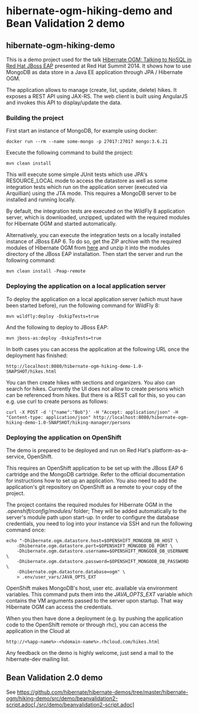 # hibernate-ogm-hiking-demo and Bean Validation 2 demo

## hibernate-ogm-hiking-demo

This is a demo project used for the talk [Hibernate OGM: Talking to NoSQL in Red Hat JBoss EAP](http://www.redhat.com/summit/sessions/index.html#274) presented at Red Hat Summit 2014. It shows how to use MongoDB as data store in a Java EE application through JPA / Hibernate OGM.

The application allows to manage (create, list, update, delete) hikes. It exposes a REST API using JAX-RS. The web client is built using AngularJS and invokes this API to display/update the data.

### Building the project

First start an instance of MongoDB, for example using docker:

    docker run --rm --name some-mongo -p 27017:27017 mongo:3.6.21

Execute the following command to build the project:

    mvn clean install

This will execute some simple JUnit tests which use JPA's RESOURCE_LOCAL mode to access the datastore as well as some integration tests which run on the application server (executed via Arquillian) using the JTA mode. This requires a MongoDB server to be installed and running locally.

By default, the integration tests are executed on the WildFly 8 application server, which is downloaded, unzipped, updated with the required modules for Hibernate OGM and started automatically.

Alternatively, you can execute the integration tests on a locally installed instance of JBoss EAP 6. To do so, get the ZIP archive with the required modules of Hibernate OGM from [here](https://repository.jboss.org/nexus/content/groups/public/org/hibernate/ogm/hibernate-ogm-modules-eap6/) and unzip it into the modules directory of the JBoss EAP installation. Then start the server and run the following command:

    mvn clean install -Peap-remote

### Deploying the application on a local application server

To deploy the application on a local application server (which must have been started before), run the following command for WildFly 8:

    mvn wildfly:deploy -DskipTests=true

And the following to deploy to JBoss EAP:

    mvn jboss-as:deploy -DskipTests=true

In both cases you can access the application at the following URL once the deployment has finished:

    http://localhost:8080/hibernate-ogm-hiking-demo-1.0-SNAPSHOT/hikes.html

You can then create hikes with sections and organizers. You also can search for hikes. Currently the UI does not allow to create persons which can be referenced from hikes. But there is a REST call for this, so you can e.g. use curl to create persons as follows:

    curl -X POST -d '{"name":"Bob"}' -H "Accept: application/json" -H "Content-type: application/json" http://localhost:8080/hibernate-ogm-hiking-demo-1.0-SNAPSHOT/hiking-manager/persons

### Deploying the application on OpenShift

The demo is prepared to be deployed and run on Red Hat's platform-as-a-service, OpenShift.

This requires an OpenShift application to be set up with the JBoss EAP 6 cartridge and the MongoDB cartridge. Refer to the official documentation for instructions how to set up an application. You also need to add the application's git repository on OpenShift as a remote to your copy of the project.

The project contains the required modules for Hibernate OGM in the _.openshift/config/modules/_ folder; They will be added automatically to the server's module path upon start-up. In order to configure the database credentials, you need to log into your instance via SSH and run the following command once:

    echo "-Dhibernate.ogm.datastore.host=$OPENSHIFT_MONGODB_DB_HOST \
        -Dhibernate.ogm.datastore.port=$OPENSHIFT_MONGODB_DB_PORT \
        -Dhibernate.ogm.datastore.username=$OPENSHIFT_MONGODB_DB_USERNAME \
        -Dhibernate.ogm.datastore.password=$OPENSHIFT_MONGODB_DB_PASSWORD \
        -Dhibernate.ogm.datastore.database=ogm" \
        > .env/user_vars/JAVA_OPTS_EXT

OpenShift makes MongoDB's host, user etc. available via environment variables. This command puts them into the _JAVA\_OPTS\_EXT_ variable which contains the VM arguments passed to the server upon startup. That way Hibernate OGM can access the credentials.

When you then have done a deployment (e.g. by pushing the application code to the OpenShift remote or through rhc), you can access the application in the Cloud at

    http://<%app-name%>-<%domain-name%>.rhcloud.com/hikes.html
    
Any feedback on the demo is highly welcome, just send a mail to the hibernate-dev mailing list.

## Bean Validation 2.0 demo

See https://github.com/hibernate/hibernate-demos/tree/master/hibernate-ogm/hiking-demo/src/demo/beanvalidation2-script.adoc[./src/demo/beanvalidation2-script.adoc]

